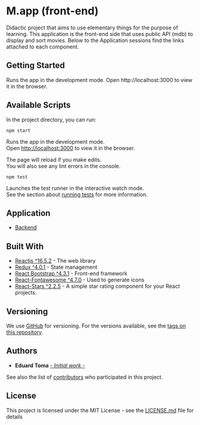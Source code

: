 # M.app (front-end)

Didactic project that aims to use elementary things for the purpose of learning. This application is the front-end side that uses public API (mdb) to display and sort movies. Below to the Application sessions find the links attached to each component.

## Getting Started

Runs the app in the development mode.
Open http://localhost:3000 to view it in the browser.

## Available Scripts

In the project directory, you can run:

```
npm start
```

Runs the app in the development mode.<br>
Open [http://localhost:3000](http://localhost:3000) to view it in the browser.

The page will reload if you make edits.<br>
You will also see any lint errors in the console.

```
npm test
```

Launches the test runner in the interactive watch mode.<br>
See the section about [running tests](https://facebook.github.io/create-react-app/docs/running-tests) for more information.

## Application

- [Backend](https://github.com/TomaEduard/movie-app-api)

## Built With

- [Reactjs ^16.5.2](https://reactjs.org/) - The web library
- [Redux ^4.0.1](https://www.npmjs.com/package/redux) - State management
- [React Bootstrap ^4.3.1](https://react-bootstrap.github.io/) - Front-end framework
- [React-Fontawesome ^4.7.0](https://rometools.github.io/rome/) - Used to generate icons
- [React-Stars ^2.2.5](https://www.npmjs.com/package/react-stars) - A simple star rating component for your React projects.

## Versioning

We use [GitHub](https://github.com/) for versioning. For the versions available, see the [tags on this repository](https://github.com/TomaEduard/movie-web-app).

## Authors

- **Eduard Toma** [- _Initial work_ -](https://github.com/TomaEduard/movie-web-app)

See also the list of [contributors](https://github.com/TomaEduard/movie-app-api/graphs/contributors) who participated in this project.

## License

This project is licensed under the MIT License - see the [LICENSE.md](LICENSE.md) file for details
